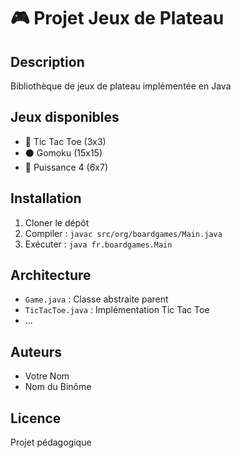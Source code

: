 # 🎮 Projet Jeux de Plateau

## Description
Bibliothèque de jeux de plateau implémentée en Java

## Jeux disponibles
- 🎯 Tic Tac Toe (3x3)
- ⚫ Gomoku (15x15)
- 🔴 Puissance 4 (6x7)

## Installation
1. Cloner le dépôt
2. Compiler : `javac src/org/boardgames/Main.java`
3. Exécuter : `java fr.boardgames.Main`

## Architecture
- `Game.java` : Classe abstraite parent
- `TicTacToe.java` : Implémentation Tic Tac Toe
- ...

## Auteurs
- Votre Nom
- Nom du Binôme

## Licence
Projet pédagogique
